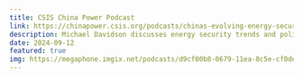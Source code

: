```yaml
---
title: CSIS China Power Podcast
link: https://chinapower.csis.org/podcasts/chinas-evolving-energy-security/
description: Michael Davidson discusses energy security trends and policies in China
date: 2024-09-12
featured: true
img: https://megaphone.imgix.net/podcasts/d9cf00b8-0679-11ea-8c5e-cf0de6ade7ef/image/180619_china_power.jpg?ixlib=rails-4.3.1&w=400&h=400
---
```

